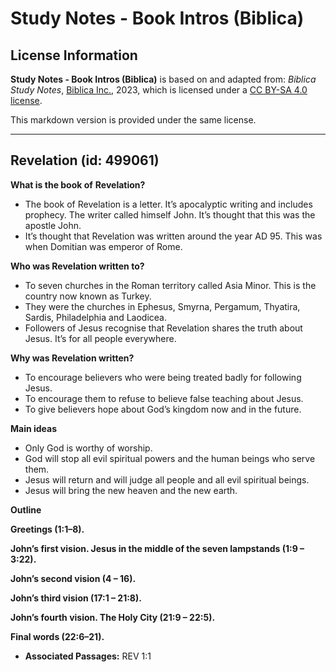 # Study Notes - Book Intros (Biblica)

## License Information

**Study Notes - Book Intros (Biblica)** is based on and adapted from: _Biblica Study Notes_, [Biblica Inc.](https://www.biblica.com/), 2023, which is licensed under a [CC BY-SA 4.0 license](https://creativecommons.org/licenses/by-sa/4.0/legalcode.en).

This markdown version is provided under the same license.



--------------------------------

## Revelation (id: 499061)

**What is the book of** **Revelation?**

* The book of Revelation is a letter. It’s apocalyptic writing and includes prophecy. The writer called himself John. It’s thought that this was the apostle John.
* It’s thought that Revelation was written around the year AD 95\. This was when Domitian was emperor of Rome.

**Who was Revelation written to?**

* To seven churches in the Roman territory called Asia Minor. This is the country now known as Turkey.
* They were the churches in Ephesus, Smyrna, Pergamum, Thyatira, Sardis, Philadelphia and Laodicea.
* Followers of Jesus recognise that Revelation shares the truth about Jesus. It’s for all people everywhere.

**Why was Revelation written?**

* To encourage believers who were being treated badly for following Jesus.
* To encourage them to refuse to believe false teaching about Jesus.
* To give believers hope about God’s kingdom now and in the future.

**Main ideas**

* Only God is worthy of worship.
* God will stop all evil spiritual powers and the human beings who serve them.
* Jesus will return and will judge all people and all evil spiritual beings.
* Jesus will bring the new heaven and the new earth.

**Outline**

**Greetings (1:1–8\).**

**John’s first vision. Jesus in the middle of the seven lampstands (1:9 – 3:22\).**

**John’s second vision (4 ­– 16\).**

**John’s third vision (17:1 ­– 21:8\).**

**John’s fourth vision. The Holy City (21:9 – 22:5\).**

**Final words (22:6–21\).**

* **Associated Passages:** REV 1:1

